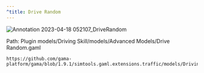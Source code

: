 ```yaml
---
^title: Drive Random
---
```


![Annotation 2023-04-18 052107_DriveRandom](https://user-images.githubusercontent.com/4437331/232663360-ff1f7c47-ceb5-4f22-bbda-20d1077934b4.png)

Path: Plugin models/Driving Skill/models/Advanced Models/Drive Random.gaml

```gaml reference
https://github.com/gama-platform/gama/blob/1.9.1/simtools.gaml.extensions.traffic/models/Driving%20Skill/models/Advanced%20models/Drive%20Random.gaml
```
